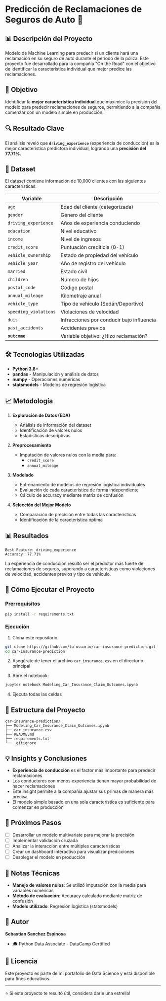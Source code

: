# Predicción de Reclamaciones de Seguros de Auto 🚗

## 📊 Descripción del Proyecto

Modelo de Machine Learning para predecir si un cliente hará una reclamación en su seguro de auto durante el período de la póliza. Este proyecto fue desarrollado para la compañía "On the Road" con el objetivo de identificar la característica individual que mejor predice las reclamaciones.

## 🎯 Objetivo

Identificar la **mejor característica individual** que maximice la precisión del modelo para predecir reclamaciones de seguros, permitiendo a la compañía comenzar con un modelo simple en producción.

## 🔍 Resultado Clave

El análisis reveló que **`driving_experience`** (experiencia de conducción) es la mejor característica predictora individual, logrando una **precisión del 77.71%**.

## 📁 Dataset

El dataset contiene información de 10,000 clientes con las siguientes características:

| Variable | Descripción |
|----------|-------------|
| `age` | Edad del cliente (categorizada) |
| `gender` | Género del cliente |
| `driving_experience` | Años de experiencia conduciendo |
| `education` | Nivel educativo |
| `income` | Nivel de ingresos |
| `credit_score` | Puntuación crediticia (0-1) |
| `vehicle_ownership` | Estado de propiedad del vehículo |
| `vehicle_year` | Año de registro del vehículo |
| `married` | Estado civil |
| `children` | Número de hijos |
| `postal_code` | Código postal |
| `annual_mileage` | Kilometraje anual |
| `vehicle_type` | Tipo de vehículo (Sedán/Deportivo) |
| `speeding_violations` | Violaciones de velocidad |
| `duis` | Infracciones por conducir bajo influencia |
| `past_accidents` | Accidentes previos |
| **`outcome`** | Variable objetivo: ¿Hizo reclamación? |

## 🛠️ Tecnologías Utilizadas

- **Python 3.8+**
- **pandas** - Manipulación y análisis de datos
- **numpy** - Operaciones numéricas
- **statsmodels** - Modelos de regresión logística

## 📈 Metodología

1. **Exploración de Datos (EDA)**
   - Análisis de información del dataset
   - Identificación de valores nulos
   - Estadísticas descriptivas

2. **Preprocesamiento**
   - Imputación de valores nulos con la media para:
     - `credit_score`
     - `annual_mileage`

3. **Modelado**
   - Entrenamiento de modelos de regresión logística individuales
   - Evaluación de cada característica de forma independiente
   - Cálculo de accuracy mediante matriz de confusión

4. **Selección del Mejor Modelo**
   - Comparación de precisión entre todas las características
   - Identificación de la característica óptima

## 📊 Resultados

```
Best Feature: driving_experience
Accuracy: 77.71%
```

La experiencia de conducción resultó ser el predictor más fuerte de reclamaciones de seguros, superando a características como violaciones de velocidad, accidentes previos y tipo de vehículo.

## 🚀 Cómo Ejecutar el Proyecto

### Prerrequisitos

```bash
pip install -r requirements.txt
```

### Ejecución

1. Clona este repositorio:
```bash
git clone https://github.com/tu-usuario/car-insurance-prediction.git
cd car-insurance-prediction
```

2. Asegúrate de tener el archivo `car_insurance.csv` en el directorio principal

3. Abre el notebook:
```bash
jupyter notebook Modeling_Car_Insurance_Claim_Outcomes.ipynb
```

4. Ejecuta todas las celdas

## 📂 Estructura del Proyecto

```
car-insurance-prediction/
├── Modeling_Car_Insurance_Claim_Outcomes.ipynb
├── car_insurance.csv
├── README.md
├── requirements.txt
└── .gitignore
```

## 💡 Insights y Conclusiones

- **Experiencia de conducción** es el factor más importante para predecir reclamaciones
- Los conductores con menos experiencia tienen mayor probabilidad de hacer reclamaciones
- Este insight permite a la compañía ajustar sus primas de manera más precisa
- El modelo simple basado en una sola característica es suficiente para comenzar en producción

## 🔮 Próximos Pasos

- [ ] Desarrollar un modelo multivariate para mejorar la precisión
- [ ] Implementar validación cruzada
- [ ] Analizar la interacción entre múltiples características
- [ ] Crear un dashboard interactivo para visualizar predicciones
- [ ] Desplegar el modelo en producción

## 📝 Notas Técnicas

- **Manejo de valores nulos**: Se utilizó imputación con la media para variables numéricas
- **Método de evaluación**: Accuracy calculado mediante matriz de confusión
- **Modelo utilizado**: Regresión logística (statsmodels)

## 👤 Autor

**Sebastian Sanchez Espinosa**
- 🎓 Python Data Associate - DataCamp Certified

## 📄 Licencia

Este proyecto es parte de mi portafolio de Data Science y está disponible para fines educativos.

---

⭐ Si este proyecto te resultó útil, considera darle una estrella!
